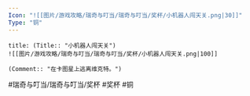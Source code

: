 ```yaml
---
Icon: "![[图片/游戏攻略/瑞奇与叮当/瑞奇与叮当/奖杯/小机器人闯天关.png|30]]"
Type: "铜"
---
```

```ad-common-bronze-trophy
title: (Title:: "小机器人闯天关")
![[图片/游戏攻略/瑞奇与叮当/瑞奇与叮当/奖杯/小机器人闯天关.png|100]]

(Comment:: "在卡图星上逃离维克特。")
```

#瑞奇与叮当/瑞奇与叮当/奖杯 #奖杯 #铜

